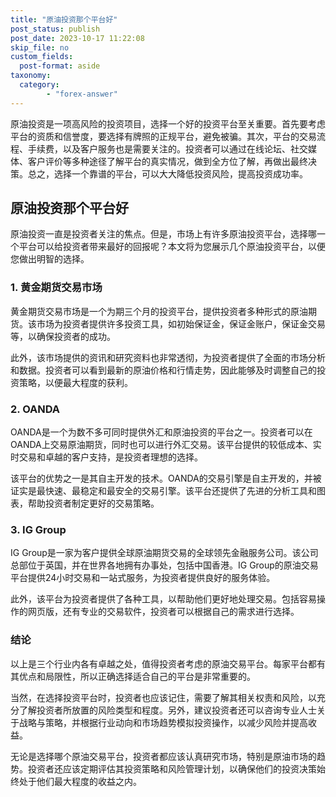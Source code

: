 ```yaml
---
title: "原油投资那个平台好"
post_status: publish
post_date: 2023-10-17 11:22:08
skip_file: no
custom_fields: 
  post-format: aside
taxonomy:
  category:
        - "forex-answer"
---
```


原油投资是一项高风险的投资项目，选择一个好的投资平台至关重要。首先要考虑平台的资质和信誉度，要选择有牌照的正规平台，避免被骗。其次，平台的交易流程、手续费，以及客户服务也是需要关注的。投资者可以通过在线论坛、社交媒体、客户评价等多种途径了解平台的真实情况，做到全方位了解，再做出最终决策。总之，选择一个靠谱的平台，可以大大降低投资风险，提高投资成功率。

## 原油投资那个平台好

原油投资一直是投资者关注的焦点。但是，市场上有许多原油投资平台，选择哪一个平台可以给投资者带来最好的回报呢？本文将为您展示几个原油投资平台，以便您做出明智的选择。

### 1. 黄金期货交易市场

黄金期货交易市场是一个为期三个月的投资平台，提供投资者多种形式的原油期货。该市场为投资者提供许多投资工具，如初始保证金，保证金账户，保证金交易等，以确保投资者的成功。

此外，该市场提供的资讯和研究资料也非常透彻，为投资者提供了全面的市场分析和数据。投资者可以看到最新的原油价格和行情走势，因此能够及时调整自己的投资策略，以便最大程度的获利。

### 2. OANDA

OANDA是一个为数不多可同时提供外汇和原油投资的平台之一。投资者可以在OANDA上交易原油期货，同时也可以进行外汇交易。该平台提供的较低成本、实时交易和卓越的客户支持，是投资者理想的选择。

该平台的优势之一是其自主开发的技术。OANDA的交易引擎是自主开发的，并被证实是最快速、最稳定和最安全的交易引擎。该平台还提供了先进的分析工具和图表，帮助投资者制定更好的交易策略。

### 3. IG Group

IG Group是一家为客户提供全球原油期货交易的全球领先金融服务公司。该公司总部位于英国，并在世界各地拥有办事处，包括中国香港。IG Group的原油交易平台提供24小时交易和一站式服务，为投资者提供良好的服务体验。

此外，该平台为投资者提供了各种工具，以帮助他们更好地处理交易。包括容易操作的网页版，还有专业的交易软件，投资者可以根据自己的需求进行选择。

### 结论

以上是三个行业内各有卓越之处，值得投资者考虑的原油交易平台。每家平台都有其优点和局限性，所以正确选择适合自己的平台是非常重要的。

当然，在选择投资平台时，投资者也应该记住，需要了解其相关权责和风险，以充分了解投资者所放置的风险类型和程度。另外，建议投资者还可以咨询专业人士关于战略与策略，并根据行业动向和市场趋势模拟投资操作，以减少风险并提高收益。

无论是选择哪个原油交易平台，投资者都应该认真研究市场，特别是原油市场的趋势。投资者还应该定期评估其投资策略和风险管理计划，以确保他们的投资决策始终处于他们最大程度的收益之内。